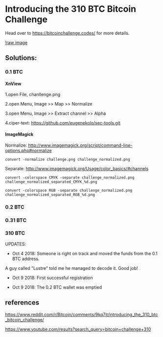 # Introducing the 310 BTC Bitcoin Challenge

Head over to https://bitcoinchallenge.codes/ for more details.

[!raw image](https://raw.githubusercontent.com/yangboz/bitcoin-puzzles/master/310-btc/challenge.png)

## Solutions:

### 0.1 BTC 

#### XnView

1.open File, chanllenge.png

2.open Menu, Image >> Map >> Normalize

3.open Menu, Image >> Extract channel >> Alpha

4.ciper-text: https://github.com/eugenekolo/sec-tools.git


#### ImageMagick

Normalize: http://www.imagemagick.org/script/command-line-options.php#normalize

```
convert -normalize challenge.png challenge_normalized.png
```

Separate: http://www.imagemagick.org/Usage/color_basics/#channels

```
convert -colorspace CMYK -separate challenge_normalized.png challenge_normalized_separated_CMYK_%d.png
```

```
convert -colorspace RGB -separate challenge_normalized.png challenge_normalized_separated_RGB_%d.png 

```


### 0.2 BTC

### 0.31 BTC

### 310 BTC



UPDATES:

- Oct 4 2018: Someone is right on track and moved the funds from the 0.1 BTC address.

A guy called "Lustre" told me he managed to decode it. Good job!

- Oct 9 2018: First successful registration

- Oct 9 2018: The 0.2 BTC wallet was emptied


## references

https://www.reddit.com/r/Bitcoin/comments/9kq7it/introducing_the_310_btc_bitcoin_challenge/

https://www.youtube.com/results?search_query=bitcoin+challenge+310
